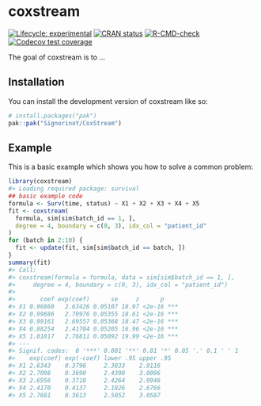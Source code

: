 
<!-- README.md is generated from README.Rmd. Please edit that file -->

# coxstream

<!-- badges: start -->

[![Lifecycle:
experimental](https://img.shields.io/badge/lifecycle-experimental-orange.svg)](https://lifecycle.r-lib.org/articles/stages.html#experimental)
[![CRAN
status](https://www.r-pkg.org/badges/version/coxstream)](https://CRAN.R-project.org/package=coxstream)
[![R-CMD-check](https://github.com/SignorinoY/coxstream/actions/workflows/R-CMD-check.yaml/badge.svg)](https://github.com/SignorinoY/coxstream/actions/workflows/R-CMD-check.yaml)
[![Codecov test
coverage](https://codecov.io/gh/SignorinoY/coxstream/graph/badge.svg)](https://app.codecov.io/gh/SignorinoY/coxstream)
<!-- badges: end -->

The goal of coxstream is to …

## Installation

You can install the development version of coxstream like so:

``` r
# install.packages("pak")
pak::pak("SignorinoY/CoxStream")
```

## Example

This is a basic example which shows you how to solve a common problem:

``` r
library(coxstream)
#> Loading required package: survival
## basic example code
formula <- Surv(time, status) ~ X1 + X2 + X3 + X4 + X5
fit <- coxstream(
  formula, sim[sim$batch_id == 1, ],
  degree = 4, boundary = c(0, 3), idx_col = "patient_id"
)
for (batch in 2:10) {
  fit <- update(fit, sim[sim$batch_id == batch, ])
}
summary(fit)
#> Call:
#> coxstream(formula = formula, data = sim[sim$batch_id == 1, ], 
#>     degree = 4, boundary = c(0, 3), idx_col = "patient_id")
#> 
#>       coef exp(coef)      se     z      p    
#> X1 0.96860   2.63426 0.05107 18.97 <2e-16 ***
#> X2 0.99686   2.70976 0.05355 18.61 <2e-16 ***
#> X3 0.99161   2.69557 0.05368 18.47 <2e-16 ***
#> X4 0.88254   2.41704 0.05205 16.96 <2e-16 ***
#> X5 1.01817   2.76811 0.05092 19.99 <2e-16 ***
#> ---
#> Signif. codes:  0 '***' 0.001 '**' 0.01 '*' 0.05 '.' 0.1 ' ' 1
#>    exp(coef) exp(-coef) lower .95 upper .95
#> X1 2.6343    0.3796     2.3833    2.9116   
#> X2 2.7098    0.3690     2.4398    3.0096   
#> X3 2.6956    0.3710     2.4264    2.9946   
#> X4 2.4170    0.4137     2.1826    2.6766   
#> X5 2.7681    0.3613     2.5052    3.0587
```

